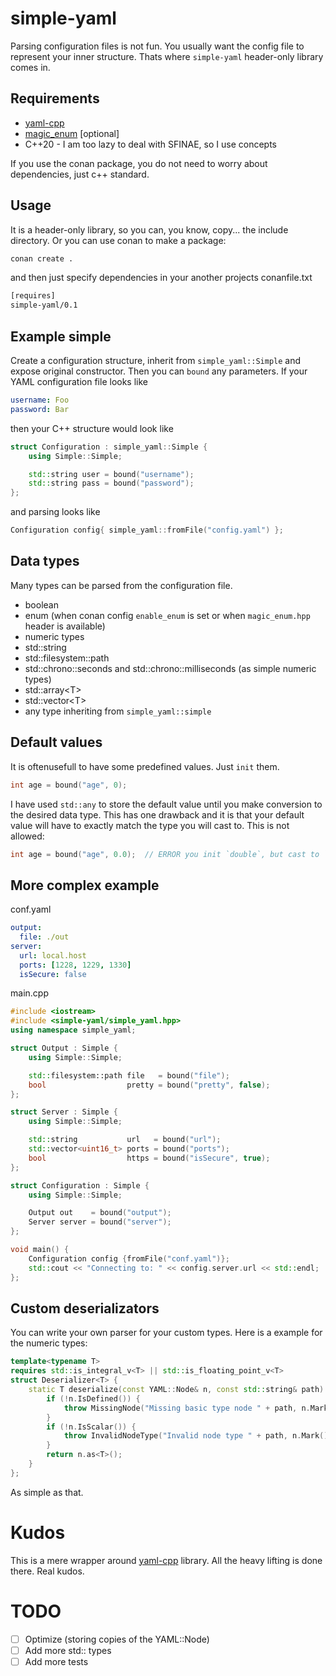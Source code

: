 # simple-yaml

Parsing configuration files is not fun. You usually want the config file to represent your inner structure. Thats where `simple-yaml` header-only library comes in. 

## Requirements
- [yaml-cpp](https://github.com/jbeder/yaml-cpp)
- [magic_enum](https://github.com/Neargye/magic_enum) [optional]
- C++20 - I am too lazy to deal with SFINAE, so I use concepts

If you use the conan package, you do not need to worry about dependencies, just c++ standard.

## Usage
It is a header-only library, so you can, you know, copy... the include directory. Or you can use conan to make a package:
```sh
conan create .
```
and then just specify dependencies in your another projects conanfile.txt
```txt
[requires]
simple-yaml/0.1
```

## Example simple
Create a configuration structure, inherit from `simple_yaml::Simple` and expose original constructor. Then you can `bound` any parameters. If your YAML configuration file looks like 
```yaml
username: Foo
password: Bar
```
then your C++ structure would look like
```cpp
struct Configuration : simple_yaml::Simple {
	using Simple::Simple;

	std::string user = bound("username");
	std::string pass = bound("password");
};
```
and parsing looks like
```cpp
Configuration config{ simple_yaml::fromFile("config.yaml") };
```

## Data types

Many types can be parsed from the configuration file.

- boolean
- enum (when conan config `enable_enum` is set or when `magic_enum.hpp` header is available)
- numeric types
- std::string
- std::filesystem::path
- std::chrono::seconds and std::chrono::milliseconds (as simple numeric types)
- std::array&lt;T&gt;
- std::vector&lt;T&gt;
- any type inheriting from `simple_yaml::simple`

## Default values

It is oftenusefull to have some predefined values. Just `init` them.
```cpp
int age = bound("age", 0);
```
I have used `std::any` to store the default value until you make conversion to the desired data type. This has one drawback and it is that your default value will have to exactly match the type you will cast to. This is not allowed:
```cpp
int age = bound("age", 0.0);  // ERROR you init `double`, but cast to `int`
```

## More complex example
conf.yaml
```yaml
output:
  file: ./out
server:
  url: local.host
  ports: [1228, 1229, 1330]
  isSecure: false
```
main.cpp
```cpp
#include <iostream>
#include <simple-yaml/simple_yaml.hpp>
using namespace simple_yaml;

struct Output : Simple {
	using Simple::Simple;

	std::filesystem::path file   = bound("file");
	bool                  pretty = bound("pretty", false);
};

struct Server : Simple {
	using Simple::Simple;

    std::string           url   = bound("url");
	std::vector<uint16_t> ports = bound("ports");
	bool                  https = bound("isSecure", true);
};

struct Configuration : Simple {
	using Simple::Simple;

    Output out    = bound("output");
	Server server = bound("server");
};

void main() {
	Configuration config {fromFile("conf.yaml")};
	std::cout << "Connecting to: " << config.server.url << std::endl;
};
```

## Custom deserializators
You can write your own parser for your custom types. Here is a example for the numeric types:
```cpp
template<typename T>
requires std::is_integral_v<T> || std::is_floating_point_v<T>
struct Deserializer<T> {
	static T deserialize(const YAML::Node& n, const std::string& path) {
		if (!n.IsDefined()) {
			throw MissingNode("Missing basic type node " + path, n.Mark());
		}
		if (!n.IsScalar()) {
			throw InvalidNodeType("Invalid node type " + path, n.Mark());
		}
		return n.as<T>();
	}
};
```
As simple as that.

# Kudos
This is a mere wrapper around [yaml-cpp](https://github.com/jbeder/yaml-cpp) library. All the heavy lifting is done there. Real kudos.

# TODO
- [ ] Optimize (storing copies of the YAML::Node)
- [ ] Add more std:: types
- [ ] Add more tests

